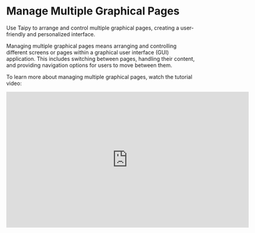 # Manage Multiple Graphical Pages

Use Taipy to arrange and control multiple graphical pages, creating a user-friendly and 
personalized interface.

Managing multiple graphical pages means arranging and controlling different screens or pages 
within a graphical user interface (GUI) application. 
This includes switching between pages, handling their content, and providing navigation options 
for users to move between them.

To learn more about managing multiple graphical pages, watch the tutorial video:

<iframe width="640" height="360" src="https://www.youtube.com/embed/w-tMYCB-I3A?feature=oembed" frameborder="0" allowfullscreen></iframe>
